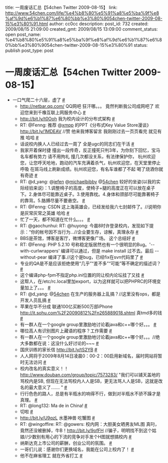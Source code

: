 title: 一周废话汇总【54chen Twitter 2009-08-15】
link: http://www.54chen.com/life/%e4%b8%80%e5%91%a8%e5%ba%9f%e8%af%9d%e6%b1%87%e6%80%bb%e3%80%9054chen-twitter-2009-08-15%e3%80%91.html
author: cc0cc
description: 
post_id: 732
created: 2009/08/15 21:09:00
created_gmt: 2009/08/15 13:09:00
comment_status: open
post_name: %e4%b8%80%e5%91%a8%e5%ba%9f%e8%af%9d%e6%b1%87%e6%80%bb%e3%80%9054chen-twitter-2009-08-15%e3%80%91
status: publish
post_type: post

# 一周废话汇总【54chen Twitter 2009-08-15】

* 一口气爬二十六层，虚了 [#](http://twitter.com/54chen/statuses/3217633442)
  * <http://netbar.qq.com/> QQ网吧 狂汗哪。。。 竟然判断我公司成网吧了 欢迎您来到千橡互联上网服务中心 [#](http://twitter.com/54chen/statuses/3217971971)
  * <http://bit.ly/t0Ooh> 我为校内设计的分布式架构 [#](http://twitter.com/54chen/statuses/3218463020)
  * RT: @Fenng: 推荐 @[xmpp](http://twitter.com/xmpp) 的PPT《分布式Key Value Store漫谈》http://bit.ly/1MDEAV //赞 他来我博客留言 我刚刚过去一页页看完 就见有推 哈哈 [#](http://twitter.com/54chen/statuses/3221127218)
  * 话说校内换人人已经过去一周了 全是ugc的同志们在干活 [#](http://twitter.com/54chen/statuses/3221526712)
  * 我家开着保时捷 撞出一段传奇，反正撞死只判3年，为你刻下回忆，宝马名车都有势力 请不用拘礼 撞几次都没关系，有法律保护你， 杭州欢迎您，让您呼天呛地，跑动的汽车充满着杀气，杭州欢迎您，在天堂里停止呼吸 在斑马线上刷新成绩。杭州欢迎您，有名车谁都了不起 喝了烧酒你就有奇迹 [#](http://twitter.com/54chen/statuses/3221793432)
  * RT: @d_yang: @[iefen](http://twitter.com/iefen) @[michaelbibby](http://twitter.com/michaelbibby) @[54chen](http://twitter.com/54chen) 较好的坐姿(以我的实际经验来说)：1.调整椅子的高度，使椅子+腿的高度正在可以放在桌子下。2.身体尽可能靠近桌子。3.使用靠枕。4.身体和颈部尽可能靠著椅子的靠背。5.胳膊尽量不要悬空。 [#](http://twitter.com/54chen/statuses/3221984422)
  * RT: @Fenng: CSDN 这上海英雄会，已经发给我六七封邮件了。//说明你是灰常灰常之英雄 哈哈 [#](http://twitter.com/54chen/statuses/3222525673)
  * 忙了一天，都不知道在忙什么。。。 [#](http://twitter.com/54chen/statuses/3242591713)
  * RT: @gaochunhui: RT: @huyong: 今晨8时许登录校内，发现如下提示：“你的帐号因不当行为...//企业要生存，谅解，真理永存 [#](http://twitter.com/54chen/statuses/3242973738)
  * BBS是茶馆，博客是客厅，微博客更像广场。 这个总结好 [#](http://twitter.com/54chen/statuses/3243044479)
  * RT: @Fenng: PHP 5.2.10 号称稳定版居然也有一个很明显的Bug。'--with-curlwrappers' 编译可以通过，但是 make install 过不去。最后 --without-pear 编译了事.//这个是bug，已经fix在svn代码里了 [#](http://twitter.com/54chen/statuses/3243160185)
  * 专业的QA是不是应该拒绝使用“几乎”“差不多”“可能”等不确定的描述词？ [#](http://twitter.com/54chen/statuses/3243712729)
  * 这个编译php-fpm不指定php.ini位置的同让校内论坛挂了又挂 [#](http://twitter.com/54chen/statuses/3257148180)
  * 这帮人，在/etc/rc.local里加export，以为这样就可以把PHPRC的环境变量加上了。。。 [#](http://twitter.com/54chen/statuses/3257319510)
  * RT: @d_yang: @[54chen](http://twitter.com/54chen) 在生产的服务器上乱搞？//这里没有ops，都是开发人员乱搞 [#](http://twitter.com/54chen/statuses/3257605381)
  * 苹果在华不分成 联通100亿买断500万部iPhone <http://it.sohu.com%2F20090812%2Fn265889018.shtml> 真tmd多的钱 [#](http://twitter.com/54chen/statuses/3260804633)
  * 有一群人在一个google group里激励地讨论着java和c++哪个好。。。 [#](http://twitter.com/54chen/statuses/3262505715)
  * 哪位高人有识别图片上藏语的程序？工作需要 [#](http://twitter.com/54chen/statuses/3262563167)
  * 有一群人在一个google group里激励地讨论着java和c++哪个好。。。//绝大多数都在说：这没什么好讨论的~~~ [#](http://twitter.com/54chen/statuses/3262619966)
  * 国庆训练的家长信 <http://bit.ly/tS2YB> [#](http://twitter.com/54chen/statuses/3263428168)
  * 人人网将于2009年8月14日凌晨0：00-2：00启用新域名，届时网站将暂时无法访问 [#](http://twitter.com/54chen/statuses/3278595515)
  * 校内改名的真实意义！！ <http://www.douban.com/group/topic/7573283/> "我们可以铺天盖地的骂校内是SB, 但现在无法骂校内人人是SB，更无法骂人人是SB，这就是改名的最大意义了....... " [#](http://twitter.com/54chen/statuses/3279392011)
  * 行行色色的路人，总是有半瓶水的响得不行，做到对半瓶水不骄不躁才是真理。 [#](http://twitter.com/54chen/statuses/3282337373)
  * RT: @long132: Ma de in China! [#](http://twitter.com/54chen/statuses/3283047381)
  * 切啦 [#](http://twitter.com/54chen/statuses/3298792684)
  * <http://bit.ly/U9qzL> 水墨神兽 吃蟹图 [#](http://twitter.com/54chen/statuses/3300949480)
  * RT: @wingoffire: RT: @gowers: 校内网：大胆美女晒男友ML图 真叼，竟然还没被删掉，牛B！http://bit.ly/9ofFH //骗子，明明找不到这个姑娘//少数别有用心的下流的竞争对手发个H图就想搞校内 [#](http://twitter.com/54chen/statuses/3303084678)
  * 纳斯达克上市公司的薪酬，创业公司的氛围。 [#](http://twitter.com/54chen/statuses/3303127319)
  * 一哥们儿说：感谢你们更换域名，我能在公司上校内了！ [#](http://twitter.com/54chen/statuses/3304324098)
  * 他不在麻省理工 就在外省打工 [#](http://twitter.com/54chen/statuses/3329290093)